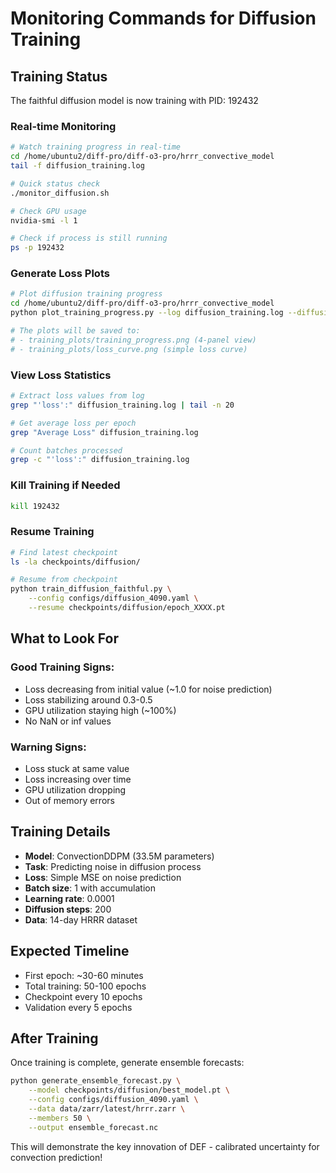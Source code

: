 # Monitoring Commands for Diffusion Training

## Training Status

The faithful diffusion model is now training with PID: 192432

### Real-time Monitoring

```bash
# Watch training progress in real-time
cd /home/ubuntu2/diff-pro/diff-o3-pro/hrrr_convective_model
tail -f diffusion_training.log

# Quick status check
./monitor_diffusion.sh

# Check GPU usage
nvidia-smi -l 1

# Check if process is still running
ps -p 192432
```

### Generate Loss Plots

```bash
# Plot diffusion training progress
cd /home/ubuntu2/diff-pro/diff-o3-pro/hrrr_convective_model
python plot_training_progress.py --log diffusion_training.log --diffusion

# The plots will be saved to:
# - training_plots/training_progress.png (4-panel view)
# - training_plots/loss_curve.png (simple loss curve)
```

### View Loss Statistics

```bash
# Extract loss values from log
grep "'loss':" diffusion_training.log | tail -n 20

# Get average loss per epoch
grep "Average Loss" diffusion_training.log

# Count batches processed
grep -c "'loss':" diffusion_training.log
```

### Kill Training if Needed

```bash
kill 192432
```

### Resume Training

```bash
# Find latest checkpoint
ls -la checkpoints/diffusion/

# Resume from checkpoint
python train_diffusion_faithful.py \
    --config configs/diffusion_4090.yaml \
    --resume checkpoints/diffusion/epoch_XXXX.pt
```

## What to Look For

### Good Training Signs:
- Loss decreasing from initial value (~1.0 for noise prediction)
- Loss stabilizing around 0.3-0.5 
- GPU utilization staying high (~100%)
- No NaN or inf values

### Warning Signs:
- Loss stuck at same value
- Loss increasing over time
- GPU utilization dropping
- Out of memory errors

## Training Details

- **Model**: ConvectionDDPM (33.5M parameters)
- **Task**: Predicting noise in diffusion process
- **Loss**: Simple MSE on noise prediction
- **Batch size**: 1 with accumulation
- **Learning rate**: 0.0001
- **Diffusion steps**: 200
- **Data**: 14-day HRRR dataset

## Expected Timeline

- First epoch: ~30-60 minutes
- Total training: 50-100 epochs
- Checkpoint every 10 epochs
- Validation every 5 epochs

## After Training

Once training is complete, generate ensemble forecasts:

```bash
python generate_ensemble_forecast.py \
    --model checkpoints/diffusion/best_model.pt \
    --config configs/diffusion_4090.yaml \
    --data data/zarr/latest/hrrr.zarr \
    --members 50 \
    --output ensemble_forecast.nc
```

This will demonstrate the key innovation of DEF - calibrated uncertainty for convection prediction!
